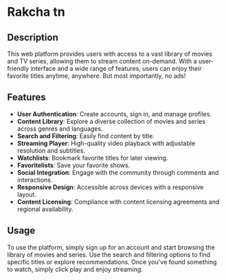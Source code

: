 # Rakcha tn

## Description

This web platform provides users with access to a vast library of movies and TV series, allowing them to stream content on-demand. With a user-friendly interface and a wide range of features, users can enjoy their favorite titles anytime, anywhere. But most importantly, no ads!

## Features

- **User Authentication**: Create accounts, sign in, and manage profiles.
- **Content Library**: Explore a diverse collection of movies and series across genres and languages.
- **Search and Filtering**: Easily find content by title.
- **Streaming Player**: High-quality video playback with adjustable resolution and subtitles.
- **Watchlists**: Bookmark favorite titles for later viewing.
- **Favoritelists**: Save your favorite shows.
- **Social Integration**: Engage with the community through comments and interactions.
- **Responsive Design**: Accessible across devices with a responsive layout.
- **Content Licensing**: Compliance with content licensing agreements and regional availability.

## Usage

To use the platform, simply sign up for an account and start browsing the library of movies and series. Use the search and filtering options to find specific titles or explore recommendations. Once you've found something to watch, simply click play and enjoy streaming.
